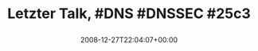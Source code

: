 ---
retweeted: false
source: <a href="http://twitter.com" rel="nofollow">Twitter Web Client</a>
entities:
  hashtags:
  - text: DNS
    indices:
    - '14'
    - '18'
  - text: DNSSEC
    indices:
    - '19'
    - '26'
  - text: 25c3
    indices:
    - '27'
    - '32'
  symbols: []
  user_mentions: []
  urls: []
display_text_range:
- '0'
- '32'
favorite_count: '0'
id_str: '1081367637'
truncated: false
retweet_count: '0'
id: '1081367637'
created_at: Sat Dec 27 22:04:07 +0000 2008
favorited: false
full_text: 'Letzter Talk, #DNS #DNSSEC #25c3'
lang: de
tags:
- DNS
- DNSSEC
- 25c3
- pesos/twitter
date: '2008-12-27T22:04:07+00:00'
src: https://twitter.com/bascht/status/1081367637
original_url: https://twitter.com/bascht/status/1081367637
type: twitter_tweet
text: 'Letzter Talk, #DNS #DNSSEC #25c3'
title: 'Letzter Talk, #DNS #DNSSEC #25c3

  '

---